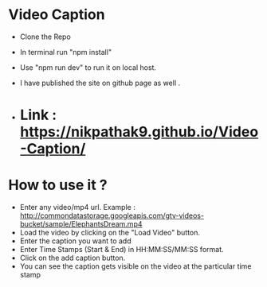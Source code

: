 # Video Caption 

* Clone the Repo
* In terminal run "npm install"
* Use "npm run dev" to run it on local host.
* I have published the site on github page as well .

* # Link : https://nikpathak9.github.io/Video-Caption/

# How to use it ?

* Enter any video/mp4 url. Example : http://commondatastorage.googleapis.com/gtv-videos-bucket/sample/ElephantsDream.mp4
* Load the video by clicking on the "Load Video" button.
* Enter the caption you want to add
* Enter Time Stamps (Start & End) in HH:MM:SS/MM:SS format.
* Click on the add caption button.
* You can see the caption gets visible on the video at the particular time stamp  


